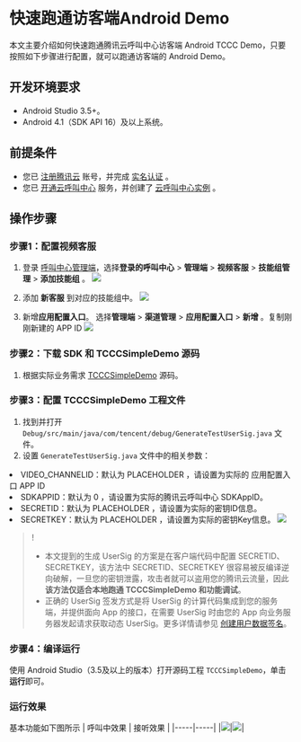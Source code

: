 # 快速跑通访客端Android Demo

本文主要介绍如何快速跑通腾讯云呼叫中心访客端 Android TCCC Demo，只要按照如下步骤进行配置，就可以跑通访客端的 Android Demo。

## 开发环境要求
- Android Studio 3.5+。
- Android 4.1（SDK API 16）及以上系统。

## 前提条件
- 您已 [注册腾讯云](https://cloud.tencent.com/document/product/378/17985) 账号，并完成 [实名认证](https://cloud.tencent.com/document/product/378/3629) 。
- 您已 [开通云呼叫中心](https://cloud.tencent.com/document/product/679/48028#.E6.AD.A5.E9.AA.A41.EF.BC.9A.E5.87.86.E5.A4.87.E5.B7.A5.E4.BD.9C) 服务，并创建了 [云呼叫中心实例](https://cloud.tencent.com/document/product/679/48028#.E6.AD.A5.E9.AA.A42.EF.BC.9A.E5.88.9B.E5.BB.BA.E4.BA.91.E5.91.BC.E5.8F.AB.E4.B8.AD.E5.BF.83.E5.AE.9E.E4.BE.8B) 。

## 操作步骤
[](id:step1)
### 步骤1：配置视频客服
1. 登录 [呼叫中心管理端](https://tccc.qcloud.com/login)，选择**登录的呼叫中心** > **管理端** > **视频客服** > **技能组管理** > **添加技能组** 。
![](https://qcloudimg.tencent-cloud.cn/raw/0f9dd2b5f28c55860ec1aa4b1f61a291.png)

2. 添加 **新客服** 到对应的技能组中。
![](https://qcloudimg.tencent-cloud.cn/raw/171f7117b3a3cbcd5f5d2e0e2e586d2a.png)

3. 新增**应用配置入口**。 选择**管理端** > **渠道管理** > **应用配置入口** > **新增** 。复制刚刚新建的 APP ID
![](https://qcloudimg.tencent-cloud.cn/raw/31fe59a617cf0acf82cd880fb0107d5e.png)

[](id:step2)
### 步骤2：下载 SDK 和 TCCCSimpleDemo 源码
1. 根据实际业务需求 [TCCCSimpleDemo]() 源码。

[](id:step3)
### 步骤3：配置 TCCCSimpleDemo 工程文件
1. 找到并打开 `Debug/src/main/java/com/tencent/debug/GenerateTestUserSig.java` 文件。
3. 设置 `GenerateTestUserSig.java` 文件中的相关参数：
	<ul>
  <li/>VIDEO_CHANNELID：默认为 PLACEHOLDER ，请设置为实际的 应用配置入口 APP ID
  <li/>SDKAPPID：默认为 0 ，请设置为实际的腾讯云呼叫中心 SDKAppID。
	<li/>SECRETID：默认为 PLACEHOLDER ，请设置为实际的密钥ID信息。
  <li/>SECRETKEY：默认为 PLACEHOLDER ，请设置为实际的密钥Key信息。
  </ul>
	<img src="https://qcloudimg.tencent-cloud.cn/raw/aa023584f1b36b12e81b556bbe914ce9.png">

>!
>- 本文提到的生成 UserSig 的方案是在客户端代码中配置 SECRETID、SECRETKEY，该方法中 SECRETID、SECRETKEY 很容易被反编译逆向破解，一旦您的密钥泄露，攻击者就可以盗用您的腾讯云流量，因此**该方法仅适合本地跑通 TCCCSimpleDemo 和功能调试**。
>- 正确的 UserSig 签发方式是将 UserSig 的计算代码集成到您的服务端，并提供面向 App 的接口，在需要 UserSig 时由您的 App 向业务服务器发起请求获取动态 UserSig。更多详情请参见 [创建用户数据签名](https://cloud.tencent.com/document/product/679/58260)。


### 步骤4：编译运行
使用 Android Studio（3.5及以上的版本）打开源码工程 `TCCCSimpleDemo`，单击**运行**即可。

### 运行效果
基本功能如下图所示
| 呼叫中效果 | 接听效果 |
|-----|-----|
|![](https://qcloudimg.tencent-cloud.cn/raw/0850a8df08e50e13a8e958fa8d430f32.jpeg)|![](https://qcloudimg.tencent-cloud.cn/raw/6e201d1394fd152c1ff4b2efa5b78b36.jpeg)|


